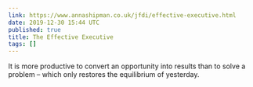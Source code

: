 ```yaml
---
link: https://www.annashipman.co.uk/jfdi/effective-executive.html
date: 2019-12-30 15:44 UTC
published: true
title: The Effective Executive
tags: []
---
```


It is more productive to convert an opportunity into results than to solve a problem – which only restores the equilibrium of yesterday.
